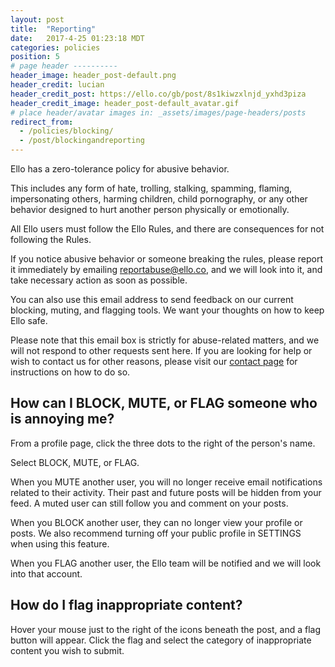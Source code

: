 ```yaml
---
layout: post
title:  "Reporting"
date:   2017-4-25 01:23:18 MDT
categories: policies
position: 5
# page header ----------
header_image: header_post-default.png
header_credit: lucian
header_credit_post: https://ello.co/gb/post/8s1kiwzxlnjd_yxhd3piza
header_credit_image: header_post-default_avatar.gif
# place header/avatar images in: _assets/images/page-headers/posts
redirect_from:
  - /policies/blocking/
  - /post/blockingandreporting
---
```

Ello has a zero-tolerance policy for abusive behavior.

This includes any form of hate, trolling, stalking, spamming, flaming, impersonating others, harming children, child pornography, or any other behavior designed to hurt another person physically or emotionally.

All Ello users must follow the Ello Rules, and there are consequences for not following the Rules.

If you notice abusive behavior or someone breaking the rules, please report it immediately by emailing [reportabuse@ello.co](mailto:reportabuse@ello.co), and we will look into it, and take necessary action as soon as possible.

You can also use this email address to send feedback on our current blocking, muting, and flagging tools. We want your thoughts on how to keep Ello safe.

Please note that this email box is strictly for abuse-related matters, and we will not respond to other requests sent here. If you are looking for help or wish to contact us for other reasons, please visit our [contact page](/wtf/help/contact/) for instructions on how to do so.

## How can I BLOCK, MUTE, or FLAG someone who is annoying me?

From a profile page, click the three dots to the right of the person's name.

Select BLOCK, MUTE, or FLAG.

When you MUTE another user, you will no longer receive email notifications related to their activity. Their past and future posts will be hidden from your feed. A muted user can still follow you and comment on your posts.

When you BLOCK another user, they can no longer view your profile or posts. We also recommend turning off your public profile in SETTINGS when using this feature.

When you FLAG another user, the Ello team will be notified and we will look into that account. 

## How do I flag inappropriate content?

Hover your mouse just to the right of the icons beneath the post, and a flag button will appear. Click the flag and select the category of inappropriate content you wish to submit.
